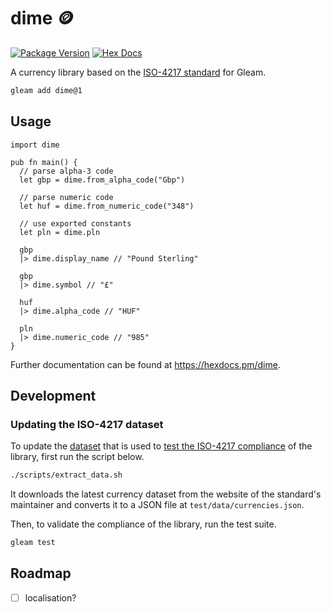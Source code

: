 # dime :coin:

[![Package Version](https://img.shields.io/hexpm/v/dime)](https://hex.pm/packages/dime)
[![Hex Docs](https://img.shields.io/badge/hex-docs-ffaff3)](https://hexdocs.pm/dime/)

A currency library based on the [ISO-4217 standard](https://en.wikipedia.org/wiki/ISO_4217) for Gleam.

```sh
gleam add dime@1
```

## Usage

```gleam
import dime

pub fn main() {
  // parse alpha-3 code
  let gbp = dime.from_alpha_code("Gbp")

  // parse numeric code
  let huf = dime.from_numeric_code("348")

  // use exported constants
  let pln = dime.pln

  gbp
  |> dime.display_name // "Pound Sterling"

  gbp
  |> dime.symbol // "£"

  huf
  |> dime.alpha_code // "HUF"

  pln
  |> dime.numeric_code // "985"
}
```

Further documentation can be found at <https://hexdocs.pm/dime>.

## Development

### Updating the ISO-4217 dataset

To update the [dataset](test/data/currencies.json) that is used to [test the ISO-4217 compliance](test/iso_4217_test.gleam#L32) of the library,
first run the script below.

```sh
./scripts/extract_data.sh
```

It downloads the latest currency dataset from the website of the standard's maintainer
and converts it to a JSON file at `test/data/currencies.json`.

Then, to validate the compliance of the library, run the test suite.

```sh
gleam test
```

## Roadmap

- [ ] localisation?
